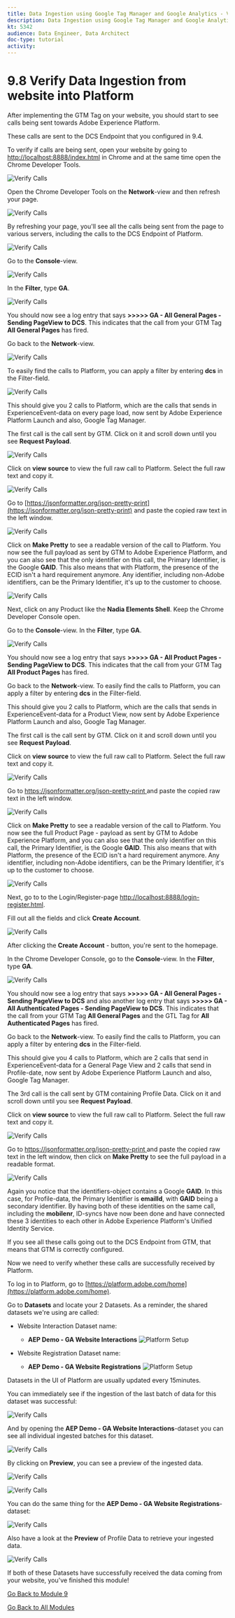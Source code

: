 ```yaml
---
title: Data Ingestion using Google Tag Manager and Google Analytics - Verify Data Ingestion from website into Platform
description: Data Ingestion using Google Tag Manager and Google Analytics - Verify Data Ingestion from website into Platform
kt: 5342
audience: Data Engineer, Data Architect
doc-type: tutorial
activity: 
---
```


# 9.8 Verify Data Ingestion from website into Platform

After implementing the GTM Tag on your website, you should start to see calls being sent towards Adobe Experience Platform.

These calls are sent to the DCS Endpoint that you configured in 9.4.

To verify if calls are being sent, open your website by going to [http://localhost:8888/index.html](http://localhost:8888/index.html) in Chrome and at the same time open the Chrome Developer Tools.

![Verify Calls](./images/devtools.png)

Open the Chrome Developer Tools on the **Network**-view and then refresh your page.

![Verify Calls](./images/sitedevtools.png)

By refreshing your page, you'll see all the calls being sent from the page to various servers, including the calls to the DCS Endpoint of Platform.

![Verify Calls](./images/sitecalls.png)

Go to the **Console**-view.

![Verify Calls](./images/sitecallsconsole.png)

In the **Filter**, type **GA**.

![Verify Calls](./images/sitecallsconsolega.png)

You should now see a log entry that says **>>>>> GA - All General Pages - Sending PageView to DCS**. This indicates that the call from your GTM Tag **All General Pages** has fired.

Go back to the **Network**-view.

![Verify Calls](./images/sitecalls.png)

To easily find the calls to Platform, you can apply a filter by entering **dcs** in the Filter-field.

![Verify Calls](./images/dcsfilter.png)

This should give you 2 calls to Platform, which are the calls that sends in ExperienceEvent-data on every page load, now sent by Adobe Experience Platform Launch and also, Google Tag Manager.

The first call is the call sent by GTM. Click on it and scroll down until you see **Request Payload**.

![Verify Calls](./images/payload.png)

Click on **view source** to view the full raw call to Platform. Select the full raw text and copy it.

![Verify Calls](./images/rawcall.png)

Go to [https://jsonformatter.org/json-pretty-print](https://jsonformatter.org/json-pretty-print) and paste the copied raw text in the left window.

![Verify Calls](./images/makepretty.png)

Click on **Make Pretty** to see a readable version of the call to Platform. You now see the full payload as sent by GTM to Adobe Experience Platform, and you can also see that the only identifier on this call, the Primary Identifier, is the Google **GAID**. This also means that with Platform, the presence of the ECID isn't a hard requirement anymore. Any identifier, including non-Adobe identifiers, can be the Primary Identifier, it's up to the customer to choose.

![Verify Calls](./images/prettycall.png)

Next, click on any Product like the **Nadia Elements Shell**. Keep the Chrome Developer Console open.

Go to the **Console**-view. In the **Filter**, type **GA**.

![Verify Calls](./images/sitecallsconsolegapp.png)

You should now see a log entry that says **>>>>> GA - All Product Pages - Sending PageView to DCS**. This indicates that the call from your GTM Tag **All Product Pages** has fired.

Go back to the **Network**-view. To easily find the calls to Platform, you can apply a filter by entering **dcs** in the Filter-field.

This should give you 2 calls to Platform, which are the calls that sends in ExperienceEvent-data for a Product View, now sent by Adobe Experience Platform Launch and also, Google Tag Manager.

The first call is the call sent by GTM. Click on it and scroll down until you see **Request Payload**.

Click on **view source** to view the full raw call to Platform. Select the full raw text and copy it.

![Verify Calls](./images/rawcallpp.png)

Go to [https://jsonformatter.org/json-pretty-print
](https://jsonformatter.org/json-pretty-print
) and paste the copied raw text in the left window.

![Verify Calls](./images/makepretty.png)

Click on **Make Pretty** to see a readable version of the call to Platform. You now see the full Product Page - payload as sent by GTM to Adobe Experience Platform, and you can also see that the only identifier on this call, the Primary Identifier, is the Google **GAID**. This also means that with Platform, the presence of the ECID isn't a hard requirement anymore. Any identifier, including non-Adobe identifiers, can be the Primary Identifier, it's up to the customer to choose.

![Verify Calls](./images/prettycallpp.png)

Next, go to to the Login/Register-page [http://localhost:8888/login-register.html](http://localhost:8888/login-register.html).

Fill out all the fields and click **Create Account**.

![Verify Calls](./images/createaccount.png)

After clicking the **Create Account** - button, you're sent to the homepage.

In the Chrome Developer Console, go to the **Console**-view. In the **Filter**, type **GA**.

![Verify Calls](./images/sitecallsconsolegauth.png)

You should now see a log entry that says **>>>>> GA - All General Pages - Sending PageView to DCS** and also another log entry that says **>>>>> GA - All Authenticated Pages - Sending PageView to DCS**. This indicates that the call from your GTM Tag **All General Pages** and the GTL Tag for **All Authenticated Pages** has fired.

Go back to the **Network**-view. To easily find the calls to Platform, you can apply a filter by entering **dcs** in the Filter-field.

This should give you 4 calls to Platform, which are 2 calls that send in ExperienceEvent-data for a General Page View and 2 calls that send in Profile-date, now sent by Adobe Experience Platform Launch and also, Google Tag Manager.

The 3rd call is the call sent by GTM containing Profile Data. Click on it and scroll down until you see **Request Payload**.

Click on **view source** to view the full raw call to Platform. Select the full raw text and copy it.

![Verify Calls](./images/rawcallauth.png)

Go to [https://jsonformatter.org/json-pretty-print
](https://jsonformatter.org/json-pretty-print
) and paste the copied raw text in the left window, then click on **Make Pretty** to see the full payload in a readable format.

![Verify Calls](./images/prettyprofile.png)

Again you notice that the identifiers-object contains a Google **GAID**. In this case, for Profile-data, the Primary Identifier is **emailId**, with **GAID** being a secondary identifier. By having both of these identities on the same call, including the **mobilenr**, ID-syncs have now been done and have connected these 3 identities to each other in Adobe Experience Platform's Unified Identity Service.

If you see all these calls going out to the DCS Endpoint from GTM, that means that GTM is correctly configured.

Now we need to verify whether these calls are successfully received by Platform.

To log in to Platform, go to [https://platform.adobe.com/home](https://platform.adobe.com/home).

Go to **Datasets** and locate your 2 Datasets. As a reminder, the shared datasets we're using are called:

* Website Interaction Dataset name:
  
  * **AEP Demo - GA Website Interactions**
      ![Platform Setup](./images/ee.png)

* Website Registration Dataset name:
  
  * **AEP Demo - GA Website Registrations**
      ![Platform Setup](./images/p.png)

Datasets in the UI of Platform are usually updated every 15minutes.

You can immediately see if the ingestion of the last batch of data for this dataset was successful:

![Verify Calls](./images/datasetstatus.png)

And by opening the **AEP Demo - GA Website Interactions**-dataset you can see all individual ingested batches for this dataset.

![Verify Calls](./images/alleebatches.png)

By clicking on **Preview**, you can see a preview of the ingested data.

![Verify Calls](./images/previewbtn.png)

![Verify Calls](./images/eepreview.png)

You can do the same thing for the **AEP Demo - GA Website Registrations**- dataset:

![Verify Calls](./images/profilebatches.png)

Also have a look at the **Preview** of Profile Data to retrieve your ingested data.

![Verify Calls](./images/profilepreviewdata.png)

If both of these Datasets have successfully received the data coming from your website, you've finished this module!

[Go Back to Module 9](./data-ingestion-using-google-tag-manager-and-google-analytics.md)

[Go Back to All Modules](../../overview.md)
